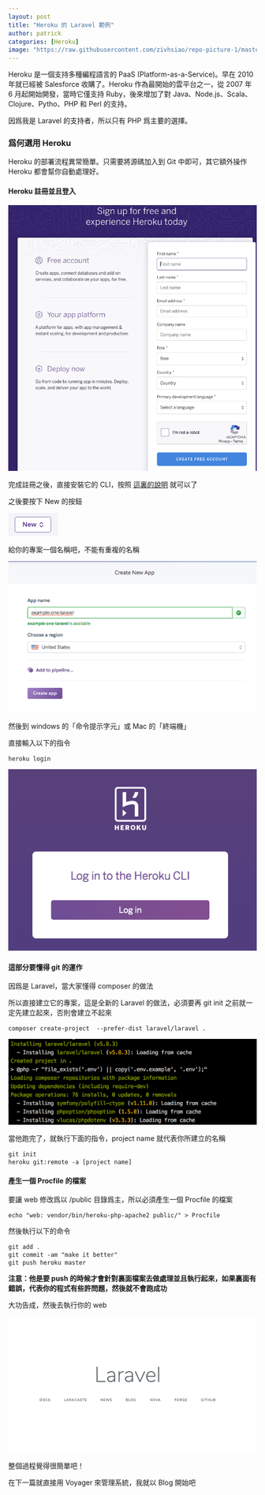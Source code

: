 ```yaml
---
layout: post
title: "Heroku 的 Laravel 範例"
author: patrick
categories: [Heroku]
image: "https://raw.githubusercontent.com/zivhsiao/repo-picture-1/master/images/heroku/截圖_2019-04-13_上午9.46.47.png"  
---
```


Heroku 是一個支持多種編程語言的 PaaS (Platform-as-a-Service)。早在 2010 年就已經被 Salesforce 收購了。Heroku 作為最開始的雲平台之一，從 2007 年 6 月起開始開發，當時它僅支持 Ruby，後來增加了對 Java、Node.js、Scala、Clojure、Pytho、PHP 和 Perl 的支持。

因爲我是 Laravel 的支持者，所以只有 PHP 爲主要的選擇。

### 爲何選用 Heroku

Heroku 的部署流程異常簡單。只需要將源碼加入到 Git 中即可，其它額外操作 Heroku 都會幫你自動處理好。

#### Heroku 註冊並且登入

![Heroku 註冊畫面](https://raw.githubusercontent.com/zivhsiao/repo-picture-1/master/images/heroku/截圖_2019-04-13_上午9.46.28.png)

完成註冊之後，直接安裝它的 CLI，按照 [這裏的說明](https://devcenter.heroku.com/articles/heroku-cli) 就可以了

之後要按下 New 的按鈕

![](https://raw.githubusercontent.com/zivhsiao/repo-picture-1/master/images/heroku/截圖_2019-04-13_上午9.47.23.png)

給你的專案一個名稱吧，不能有重複的名稱

![](https://raw.githubusercontent.com/zivhsiao/repo-picture-1/master/images/heroku/截圖_2019-04-13_上午9.48.05.png)

然後到 windows 的「命令提示字元」或 Mac 的「終端機」

直接輸入以下的指令

```
heroku login
```

![Heroku 登入的畫面](https://raw.githubusercontent.com/zivhsiao/repo-picture-1/master/images/heroku/截圖_2019-04-13_上午9.50.16.png)


#### 這部分要懂得 git 的運作

因爲是 Laravel，當大家懂得 composer 的做法

所以直接建立它的專案，這是全新的 Laravel 的做法，必須要再 git init 之前就一定先建立起來，否則會建立不起來

```
composer create-project  --prefer-dist laravel/laravel .
```

![composer 運行的畫面](https://raw.githubusercontent.com/zivhsiao/repo-picture-1/master/images/heroku/截圖_2019-04-13_上午11.58.59.png)

當他跑完了，就執行下面的指令，project name 就代表你所建立的名稱

```
git init
heroku git:remote -a [project name]
```


#### 產生一個 Procfile 的檔案

要讓 web 修改爲以 /public 目錄爲主，所以必須產生一個 Procfile 的檔案
``` 
echo "web: vendor/bin/heroku-php-apache2 public/" > Procfile
```

然後執行以下的命令

```
git add .
git commit -am "make it better"
git push heroku master
```

**注意：他是要 push 的時候才會針對裏面檔案去做處理並且執行起來，如果裏面有錯誤，代表你的程式有些許問題，然後就不會跑成功**

大功告成，然後去執行你的 web

![Laravel 成功的畫面](https://raw.githubusercontent.com/zivhsiao/repo-picture-1/master/images/heroku/截圖_2019-04-13_下午12.06.05.png)

整個過程覺得很簡單吧！

在下一篇就直接用 Voyager 來管理系統，我就以 Blog 開始吧

